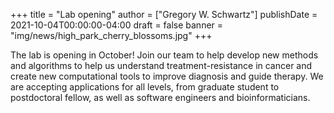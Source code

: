 +++
title = "Lab opening"
author = ["Gregory W. Schwartz"]
publishDate = 2021-10-04T00:00:00-04:00
draft = false
banner = "img/news/high_park_cherry_blossoms.jpg"
+++

The lab is opening in October! Join our team to help develop new methods and
algorithms to help us understand treatment-resistance in cancer and create new computational
tools to improve diagnosis and guide therapy. We are accepting applications for
all levels, from graduate student to postdoctoral fellow, as well as software
engineers and bioinformaticians.
